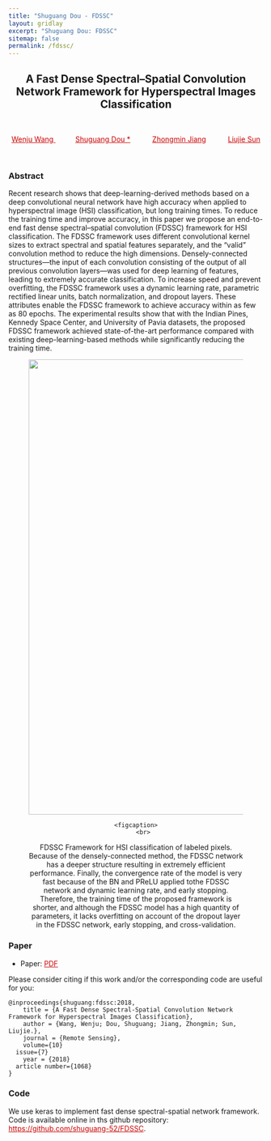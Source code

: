 ```yaml
---
title: "Shuguang Dou - FDSSC"
layout: gridlay
excerpt: "Shuguang Dou: FDSSC"
sitemap: false
permalink: /fdssc/
---
```


[comment]: Title
<h2 align="center"> A Fast Dense Spectral–Spatial Convolution Network Framework for Hyperspectral Images Classification </h2>
<p>&nbsp;</p>

[comment]: Authors
<p style="text-align: center;">
<a href="http://varunjampani.github.io" style="color: #CC0000">Wenju Wang </a>
&nbsp;&nbsp;&nbsp;&nbsp;&nbsp;&nbsp;&nbsp;&nbsp;&nbsp;
<a href="http://research.nvidia.com/person/deqing-sun" style="color: #CC0000"> Shuguang Dou *</a>
&nbsp;&nbsp;&nbsp;&nbsp;&nbsp;&nbsp;&nbsp;&nbsp;&nbsp;
<a href="http://mingyuliu.net/" style="color: #CC0000">Zhongmin Jiang</a>
&nbsp;&nbsp;&nbsp;&nbsp;&nbsp;&nbsp;&nbsp;&nbsp;&nbsp;
<a href="http://faculty.ucmerced.edu/mhyang/" style="color: #CC0000">Liujie Sun </a>
</p>
<p>&nbsp;</p>

[comment]: Abstract
<h3> Abstract </h3>Recent research shows that deep-learning-derived methods based on a deep convolutional neural network have high accuracy when applied to hyperspectral image (HSI) classification, but long training times. To reduce the training time and improve accuracy, in this paper we propose an end-to-end fast dense spectral–spatial convolution (FDSSC) framework for HSI classification. The FDSSC framework uses different convolutional kernel sizes to extract spectral and spatial features separately, and the “valid” convolution method to reduce the high dimensions. Densely-connected structures—the input of each convolution consisting of the output of all previous convolution layers—was used for deep learning of features, leading to extremely accurate classification. To increase speed and prevent overfitting, the FDSSC framework uses a dynamic learning rate, parametric rectified linear units, batch normalization, and dropout layers. These attributes enable the FDSSC framework to achieve accuracy within as few as 80 epochs. The experimental results show that with the Indian Pines, Kennedy Space Center, and University of Pavia datasets, the proposed FDSSC framework achieved state-of-the-art performance compared with existing deep-learning-based methods while significantly reducing the training time.


<center>
<figure>
		<div id="projectid">
    <img src="{{ site.url }}{{ site.baseurl }}/images/projectpic/18_fdssc_framework.tiff" width="900px" />
		</div>

    <figcaption>
		<br>
FDSSC Framework for HSI classification of labeled pixels. Because of the densely-connected method, the FDSSC network has a deeper structure resulting in extremely efficient performance. Finally, the convergence rate of the model is very fast because of the BN and PReLU applied tothe FDSSC network and dynamic learning rate, and early stopping. Therefore, the training time of the proposed framework is shorter, and although the FDSSC model has a high quantity of parameters, it lacks overfitting on account of the dropout layer in the FDSSC network, early stopping, and cross-validation.
    </figcaption>
</figure>
</center>

[comment]: Paper
<h3> Paper </h3>

- Paper: <a href="{{ site.url }}{{ site.baseurl }}/papers/18remotesensing_fdssc.pdf" style="color: #CC0000"> PDF </a>

Please consider citing if this work and/or the corresponding code are useful for you:

```
@inproceedings{shuguang:fdssc:2018,
	title = {A Fast Dense Spectral-Spatial Convolution Network Framework for Hyperspectral Images Classification},
	author = {Wang, Wenju; Dou, Shuguang; Jiang, Zhongmin; Sun, Liujie.},
	journal = {Remote Sensing},
	volume={10}
  issue={7}
	year = {2018}
  article number={1068}
}
```

[comment]: Code
<h3> Code </h3>
We use keras to implement fast dense spectral-spatial network framework. Code is available online in ths github repository:
<a href="https://github.com/shuguang-52/FDSSC" style="color: #CC0000">https://github.com/shuguang-52/FDSSC</a>.
